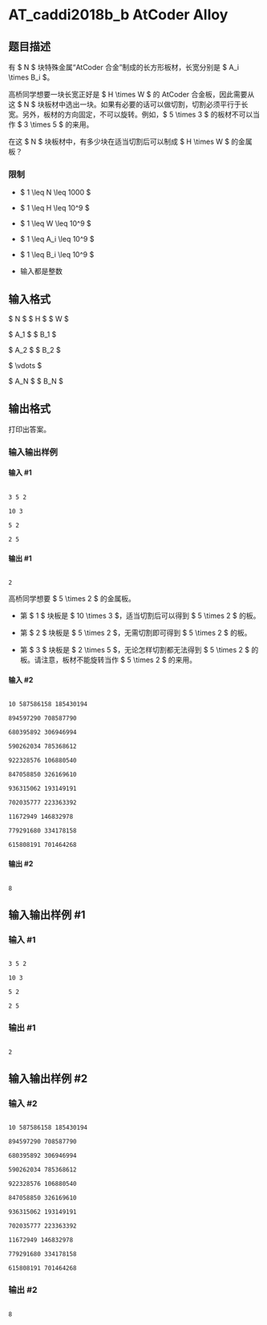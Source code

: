 # AT_caddi2018b_b AtCoder Alloy

## 题目描述

有 $ N $ 块特殊金属“AtCoder 合金”制成的长方形板材，长宽分别是 $ A_i \times B_i $。

高桥同学想要一块长宽正好是 $ H \times W $ 的 AtCoder 合金板，因此需要从这 $ N $ 块板材中选出一块。如果有必要的话可以做切割，切割必须平行于长宽。另外，板材的方向固定，不可以旋转。例如，$ 5 \times 3 $ 的板材不可以当作 $ 3 \times 5 $ 的来用。

在这 $ N $ 块板材中，有多少块在适当切割后可以制成 $ H \times W $ 的金属板？

### 限制

- $ 1 \leq N \leq 1000 $
- $ 1 \leq H \leq 10^9 $
- $ 1 \leq W \leq 10^9 $
- $ 1 \leq A_i \leq 10^9 $
- $ 1 \leq B_i \leq 10^9 $
- 输入都是整数

## 输入格式

$ N $ $ H $ $ W $

$ A_1 $ $ B_1 $ 
 
$ A_2 $ $ B_2 $

$ \vdots $

$ A_N $ $ B_N $

## 输出格式

打印出答案。

### 输入输出样例

#### 输入 #1

```
3 5 2
10 3
5 2
2 5
```

#### 输出 #1

```
2
```

高桥同学想要 $ 5 \times 2 $ 的金属板。

- 第 $ 1 $ 块板是 $ 10 \times 3 $，适当切割后可以得到 $ 5 \times 2 $ 的板。
- 第 $ 2 $ 块板是 $ 5 \times 2 $，无需切割即可得到 $ 5 \times 2 $ 的板。
- 第 $ 3 $ 块板是 $ 2 \times 5 $，无论怎样切割都无法得到 $ 5 \times 2 $ 的板。请注意，板材不能旋转当作 $ 5 \times 2 $ 的来用。

#### 输入 #2

```
10 587586158 185430194
894597290 708587790
680395892 306946994
590262034 785368612
922328576 106880540
847058850 326169610
936315062 193149191
702035777 223363392
11672949 146832978
779291680 334178158
615808191 701464268
```

#### 输出 #2

```
8
```

## 输入输出样例 #1

### 输入 #1

```
3 5 2
10 3
5 2
2 5
```

### 输出 #1

```
2
```

## 输入输出样例 #2

### 输入 #2

```
10 587586158 185430194
894597290 708587790
680395892 306946994
590262034 785368612
922328576 106880540
847058850 326169610
936315062 193149191
702035777 223363392
11672949 146832978
779291680 334178158
615808191 701464268
```

### 输出 #2

```
8
```